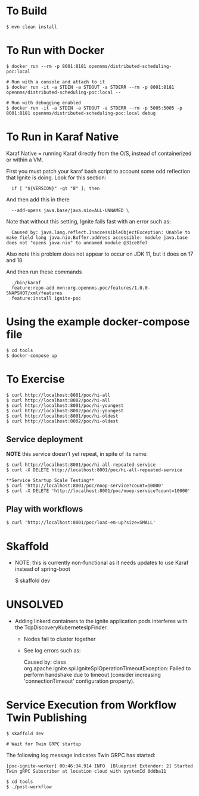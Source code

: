 # To Build

    $ mvn clean install

# To Run with Docker

    $ docker run --rm -p 8001:8181 opennms/distributed-scheduling-poc:local 

    # Run with a console and attach to it
    $ docker run -it -a STDIN -a STDOUT -a STDERR --rm -p 8001:8181 opennms/distributed-scheduling-poc:local --

    # Run with debugging enabled
    $ docker run -it -a STDIN -a STDOUT -a STDERR --rm -p 5005:5005 -p 8001:8181 opennms/distributed-scheduling-poc:local debug

# To Run in Karaf Native
Karaf Native = running Karaf directly from the O/S, instead of containerized or within a VM.

First you must patch your karaf bash script to account some odd reflection that Ignite is doing. Look for this section:

      if [ "${VERSION}" -gt "8" ]; then

And then add this in there

      --add-opens java.base/java.nio=ALL-UNNAMED \
     
Note that without this setting, Ignite fails fast with an error such as:

      Caused by: java.lang.reflect.InaccessibleObjectException: Unable to make field long java.nio.Buffer.address accessible: module java.base does not "opens java.nio" to unnamed module @31ce8fe7
    
Also note this problem does not appear to occur on JDK 11, but it does on 17 and 18.

And then run these commands

      ./bin/karaf
      feature:repo-add mvn:org.opennms.poc/features/1.0.0-SNAPSHOT/xml/features
      feature:install ignite-poc

# Using the example docker-compose file

    $ cd tools
    $ docker-compose up

# To Exercise

    $ curl http://localhost:8001/poc/hi-all
    $ curl http://localhost:8002/poc/hi-all
    $ curl http://localhost:8001/poc/hi-youngest
    $ curl http://localhost:8002/poc/hi-youngest
    $ curl http://localhost:8001/poc/hi-oldest
    $ curl http://localhost:8002/poc/hi-oldest

## Service deployment

**NOTE** this service doesn't yet repeat, in spite of its name:

    $ curl http://localhost:8001/poc/hi-all-repeated-service
    $ curl -X DELETE http://localhost:8001/poc/hi-all-repeated-service

    **Service Startup Scale Testing**
    $ curl 'http://localhost:8001/poc/noop-service?count=10000'
    $ curl -X DELETE 'http://localhost:8001/poc/noop-service?count=10000'

## Play with workflows

    $ curl 'http://localhost:8001/poc/load-em-up?size=SMALL'

# Skaffold

* NOTE: this is currently non-functional as it needs updates to use Karaf instead of spring-boot

 
    $ skaffold dev

# UNSOLVED

* Adding linkerd containers to the ignite application pods interferes with the TcpDiscoveryKubernetesIpFinder.
  * Nodes fail to cluster together
  * See log errors such as:

    Caused by: class org.apache.ignite.spi.IgniteSpiOperationTimeoutException: Failed to perform handshake due to timeout (consider increasing 'connectionTimeout' configuration property).

# Service Execution from Workflow Twin Publishing

    $ skaffold dev

    # Wait for Twin GRPC startup

The following log message indicates Twin GRPC has started:

    [poc-ignite-worker] 00:46:34.914 INFO  [Blueprint Extender: 2] Started Twin gRPC Subscriber at location cloud with systemId 0ddba11

    $ cd tools
    $ ./post-workflow
